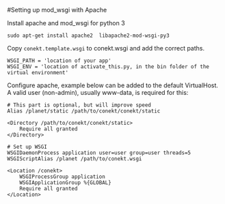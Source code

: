#Setting up mod_wsgi with Apache

Install apache and mod_wsgi for python 3

    sudo apt-get install apache2  libapache2-mod-wsgi-py3
    
Copy `conekt.template.wsgi` to conekt.wsgi and add the correct paths. 

    WSGI_PATH = 'location of your app'
    WSGI_ENV = 'location of activate_this.py, in the bin folder of the virtual environment'
    
Configure apache, example below can be added to the default VirtualHost. A valid user (non-admin), usually www-data, is required for this:

    # This part is optional, but will improve speed
    Alias /planet/static /path/to/conekt/conekt/static

    <Directory /path/to/conekt/conekt/static>
        Require all granted
    </Directory>
	
	# Set up WSGI
	WSGIDaemonProcess application user=user group=user threads=5
	WSGIScriptAlias /planet /path/to/conekt.wsgi

	<Location /conekt>
    	WSGIProcessGroup application
	    WSGIApplicationGroup %{GLOBAL}
	    Require all granted
	</Location>

